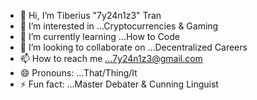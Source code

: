 - 👋 Hi, I’m Tiberius "7y24n1z3" Tran
- 👀 I’m interested in ...Cryptocurrencies & Gaming
- 🌱 I’m currently learning ...How to Code
- 💞️ I’m looking to collaborate on ...Decentralized Careers
- 📫 How to reach me ...7y24n1z3@gmail.com
- 😄 Pronouns: ...That/Thing/It
- ⚡ Fun fact: ...Master Debater & Cunning Linguist

<!---
7y24n1z3/7y24n1z3 is a ✨ special ✨ repository because its `README.md` (this file) appears on your GitHub profile.
You can click the Preview link to take a look at your changes.
--->
